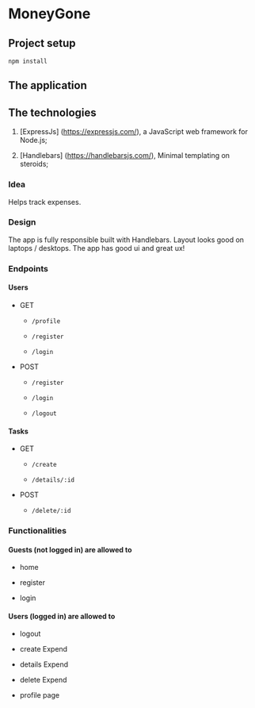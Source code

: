 # MoneyGone

## Project setup
```
npm install
```

## The application

## The technologies

1. [ExpressJs] (https://expressjs.com/), a JavaScript web framework for Node.js;

2. [Handlebars] (https://handlebarsjs.com/), Minimal templating on steroids;


### Idea

Helps track expenses.

### Design

The app is fully responsible built with Handlebars. Layout looks good on laptops / desktops. The app has good ui and great ux!

### Endpoints

#### Users

* GET

   * `/profile`

   * `/register`
    
   * `/login`

* POST

    * `/register`
    
    * `/login`

    * `/logout`

#### Tasks

* GET

    * `/create`

    * `/details/:id`

* POST

    * `/delete/:id`


### Functionalities

#### Guests (not logged in) are allowed to 

* home

* register

* login

#### Users (logged in) are allowed to 

* logout

* create Expend

* details Expend

* delete Expend

* profile page

